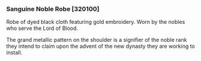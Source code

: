 ### Sanguine Noble Robe [320100]

Robe of dyed black cloth featuring gold embroidery. Worn by the nobles who serve the Lord of Blood.

The grand metallic pattern on the shoulder is a signifier of the noble rank they intend to claim upon the advent of the new dynasty they are working to install.